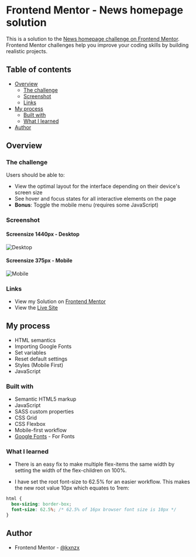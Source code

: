 # Frontend Mentor - News homepage solution

This is a solution to the [News homepage challenge on Frontend Mentor](https://www.frontendmentor.io/challenges/news-homepage-H6SWTa1MFl). Frontend Mentor challenges help you improve your coding skills by building realistic projects.

## Table of contents

- [Overview](#overview)
  - [The challenge](#the-challenge)
  - [Screenshot](#screenshot)
  - [Links](#links)
- [My process](#my-process)
  - [Built with](#built-with)
  - [What I learned](#what-i-learned)
- [Author](#author)

## Overview

### The challenge

Users should be able to:

- View the optimal layout for the interface depending on their device's screen size
- See hover and focus states for all interactive elements on the page
- **Bonus**: Toggle the mobile menu (requires some JavaScript)

### Screenshot

#### Screensize 1440px - Desktop

![Desktop](./assets/images/Desktop.gif)

#### Screensize 375px - Mobile

![Mobile](./assets/images/Mobile.gif)

### Links

- View my Solution on [Frontend Mentor](https://www.frontendmentor.io/solutions/news-homepage-35R7Mv75Ta)
- View the [Live Site](https://kxnzx.github.io/news-homepage-main/#)

## My process

- HTML semantics
- Importing Google Fonts
- Set variables
- Reset default settings
- Styles (Mobile First)
- JavaScript

### Built with

- Semantic HTML5 markup
- JavaScript
- SASS custom properties
- CSS Grid
- CSS Flexbox
- Mobile-first workflow
- [Google Fonts](https://fonts.google.com/) - For Fonts

### What I learned

- There is an easy fix to make multiple flex-items the same width by setting the width of the flex-children on 100%.

- I have set the root font-size to 62.5% for an easier workflow. This makes the new root value 10px which equates to 1rem:

```css
html {
  box-sizing: border-box;
  font-size: 62.5%; /* 62.5% of 16px browser font size is 10px */
}
```

## Author

- Frontend Mentor - [@kxnzx](https://www.frontendmentor.io/profile/kxnzx)
